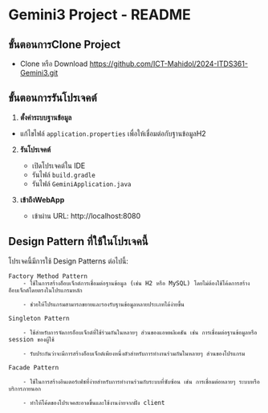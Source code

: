 # Gemini3 Project - README

## ขั้นตอนการClone Project

- Clone หรือ Download https://github.com/ICT-Mahidol/2024-ITDS361-Gemini3.git

## ขั้นตอนการรันโปรเจคต์

1. **ตั้งค่าระบบฐานข้อมูล**
 - แก้ไขไฟล์ `application.properties` เพื่อให้เชื่อมต่อกับฐานข้อมูลH2

2. **รันโปรเจคต์**
   - เปิดโปรเจคต์ใน IDE
   - รันไฟล์ `build.gradle`
   - รันไฟล์ `GeminiApplication.java`

3. **เข้าถึงWebApp**
   - เข้าผ่าน URL: http://localhost:8080

## Design Pattern ที่ใช้ในโปรเจคนี้

โปรเจคนี้มีการใช้ Design Patterns ต่อไปนี้:

    Factory Method Pattern
        - ใช้ในการสร้างอ็อบเจ็กต์การเชื่อมต่อฐานข้อมูล (เช่น H2 หรือ MySQL) โดยไม่ต้องใช้โค้ดการสร้างอ็อบเจ็กต์โดยตรงในโปรแกรมหลัก

        - ช่วยให้โปรแกรมสามารถขยายและรองรับฐานข้อมูลหลายประเภทได้ง่ายขึ้น

    Singleton Pattern

        - ใช้สำหรับการจัดการอ็อบเจ็กต์ที่ใช้ร่วมกันในหลายๆ ส่วนของแอพพลิเคชัน เช่น การเชื่อมต่อฐานข้อมูลหรือ session ของผู้ใช้

        - รับประกันว่าจะมีการสร้างอ็อบเจ็กต์เพียงหนึ่งตัวสำหรับการทำงานร่วมกันในหลายๆ ส่วนของโปรแกรม

    Facade Pattern

        - ใช้ในการสร้างอินเตอร์เฟซที่ง่ายสำหรับการทำงานร่วมกับระบบที่ซับซ้อน เช่น การเชื่อมต่อหลายๆ ระบบหรือบริการภายนอก

        - ทำให้โค้ดของโปรเจคสะอาดขึ้นและใช้งานง่ายจากฝั่ง client